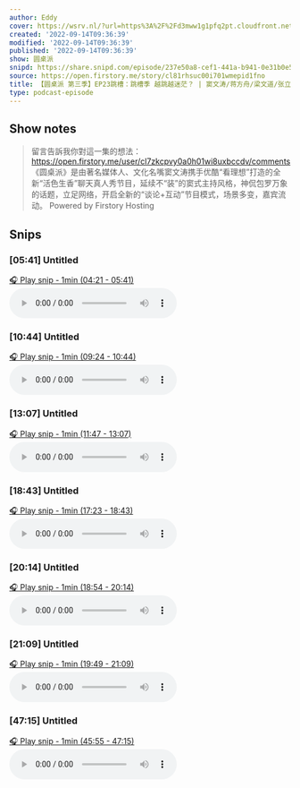 ```yaml
---
author: Eddy
cover: https://wsrv.nl/?url=https%3A%2F%2Fd3mww1g1pfq2pt.cloudfront.net%2FAvatar%2Fcl7zkcpvy0a0h01wi8uxbccdv%2F1666234585141.jpg&w=200&h=200
created: '2022-09-14T09:36:39'
modified: '2022-09-14T09:36:39'
published: '2022-09-14T09:36:39'
show: 圆桌派
snipd: https://share.snipd.com/episode/237e50a8-cef1-441a-b941-0e31b0e5d9fd
source: https://open.firstory.me/story/cl81rhsuc00i701wmepid1fno
title: 【圆桌派 第三季】EP23跳槽：跳槽季 越跳越迷茫？ | 窦文涛/蒋方舟/梁文道/张立宪 | 优酷纪实 YOUKU DOCUMENTARY
type: podcast-episode
---
```



## Show notes
> 留言告訴我你對這一集的想法：  https://open.firstory.me/user/cl7zkcpvy0a0h01wi8uxbccdv/comments   《圆桌派》是由著名媒体人、文化名嘴窦文涛携手优酷“看理想”打造的全新“活色生香”聊天真人秀节目，延续不“装”的窦式主持风格，神侃包罗万象的话题，立足网络，开启全新的“谈论+互动”节目模式，场景多变，嘉宾流动。
> Powered by  Firstory Hosting

## Snips
### [05:41] Untitled
[🎧 Play snip - 1min️ (04:21 - 05:41)](https://share.snipd.com/snip/19c86f62-49ac-4fdf-ac5d-b272a4e3f769)
<audio controls> <source src="https://backend.endpoints.firstory-709db.cloud.goog/play.mp3?url=https%3A%2F%2Fd3mww1g1pfq2pt.cloudfront.net%2FRecord%2Fcl7zkcpvy0a0h01wi8uxbccdv%2Fcl81rhsuc00i801wmc4kze8o4.mp3%3Fv%3D1663169070446#t=04:21,05:41"> </audio>
### [10:44] Untitled
[🎧 Play snip - 1min️ (09:24 - 10:44)](https://share.snipd.com/snip/888e1261-bb26-4fc0-8885-bb869cb00b6f)
<audio controls> <source src="https://backend.endpoints.firstory-709db.cloud.goog/play.mp3?url=https%3A%2F%2Fd3mww1g1pfq2pt.cloudfront.net%2FRecord%2Fcl7zkcpvy0a0h01wi8uxbccdv%2Fcl81rhsuc00i801wmc4kze8o4.mp3%3Fv%3D1663169070446#t=09:24,10:44"> </audio>
### [13:07] Untitled
[🎧 Play snip - 1min️ (11:47 - 13:07)](https://share.snipd.com/snip/409f24b2-2ecf-4a1f-87ea-dc0de19e3f84)
<audio controls> <source src="https://backend.endpoints.firstory-709db.cloud.goog/play.mp3?url=https%3A%2F%2Fd3mww1g1pfq2pt.cloudfront.net%2FRecord%2Fcl7zkcpvy0a0h01wi8uxbccdv%2Fcl81rhsuc00i801wmc4kze8o4.mp3%3Fv%3D1663169070446#t=11:47,13:07"> </audio>
### [18:43] Untitled
[🎧 Play snip - 1min️ (17:23 - 18:43)](https://share.snipd.com/snip/3e7f5ec3-2d40-44a0-a271-b5192f32d37d)
<audio controls> <source src="https://backend.endpoints.firstory-709db.cloud.goog/play.mp3?url=https%3A%2F%2Fd3mww1g1pfq2pt.cloudfront.net%2FRecord%2Fcl7zkcpvy0a0h01wi8uxbccdv%2Fcl81rhsuc00i801wmc4kze8o4.mp3%3Fv%3D1663169070446#t=17:23,18:43"> </audio>
### [20:14] Untitled
[🎧 Play snip - 1min️ (18:54 - 20:14)](https://share.snipd.com/snip/a0e8ebce-899c-4b42-91df-cff427e3104b)
<audio controls> <source src="https://backend.endpoints.firstory-709db.cloud.goog/play.mp3?url=https%3A%2F%2Fd3mww1g1pfq2pt.cloudfront.net%2FRecord%2Fcl7zkcpvy0a0h01wi8uxbccdv%2Fcl81rhsuc00i801wmc4kze8o4.mp3%3Fv%3D1663169070446#t=18:54,20:14"> </audio>
### [21:09] Untitled
[🎧 Play snip - 1min️ (19:49 - 21:09)](https://share.snipd.com/snip/abae5499-dca2-4a51-8d6d-967bc2be3b14)
<audio controls> <source src="https://backend.endpoints.firstory-709db.cloud.goog/play.mp3?url=https%3A%2F%2Fd3mww1g1pfq2pt.cloudfront.net%2FRecord%2Fcl7zkcpvy0a0h01wi8uxbccdv%2Fcl81rhsuc00i801wmc4kze8o4.mp3%3Fv%3D1663169070446#t=19:49,21:09"> </audio>
### [47:15] Untitled
[🎧 Play snip - 1min️ (45:55 - 47:15)](https://share.snipd.com/snip/3f926d6a-52ee-43fd-9fd6-9e84c8c87548)
<audio controls> <source src="https://backend.endpoints.firstory-709db.cloud.goog/play.mp3?url=https%3A%2F%2Fd3mww1g1pfq2pt.cloudfront.net%2FRecord%2Fcl7zkcpvy0a0h01wi8uxbccdv%2Fcl81rhsuc00i801wmc4kze8o4.mp3%3Fv%3D1663169070446#t=45:55,47:15"> </audio>
